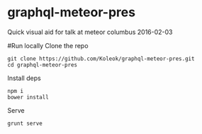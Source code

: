 # graphql-meteor-pres
Quick visual aid for talk at meteor columbus 2016-02-03

#Run locally
Clone the repo

```
git clone https://github.com/Koleok/graphql-meteor-pres.git
cd graphql-meteor-pres
```

Install deps

```
npm i
bower install
```

Serve

```
grunt serve
```



